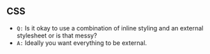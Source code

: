 ## CSS

* `Q:` Is it okay to use a combination of inline styling and an external stylesheet or is that messy?
* `A:` Ideally you want everything to be external.